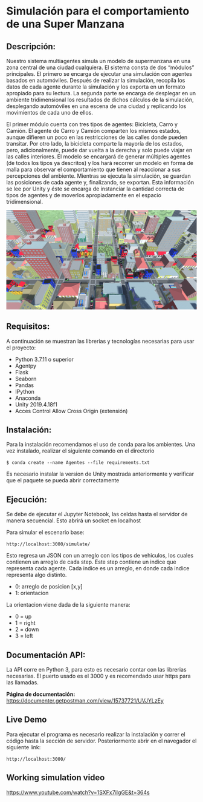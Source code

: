 # **Simulación para el comportamiento de una Super Manzana**

## **Descripción:**

Nuestro sistema multiagentes simula un modelo de supermanzana en una zona central de una ciudad cualquiera. El sistema consta de dos “módulos” principales. El primero se encarga de ejecutar una simulación con agentes basados en automóviles. Después de realizar la simulación, recopila los datos de cada agente durante la simulación y los exporta en un formato apropiado para su lectura. La segunda parte se encarga de desplegar en un ambiente tridimensional los resultados de dichos cálculos de la simulación, desplegando automóviles en una escena de una ciudad y replicando los movimientos de cada uno de ellos. 

El primer módulo cuenta con tres tipos de agentes: Bicicleta, Carro y Camión. El agente de Carro y Camión comparten los mismos estados, aunque difieren un poco en las restricciones de las calles donde pueden transitar. Por otro lado, la bicicleta comparte la mayoría de los estados, pero, adicionalmente, puede dar vuelta a la derecha y solo puede viajar en las calles interiores. El modelo se encargará de generar múltiples agentes (de todos los tipos ya descritos) y los hará recorrer un modelo en forma de malla para observar el comportamiento que tienen al reaccionar a sus percepciones del ambiente.
Mientras se ejecuta la simulación, se guardan las posiciones de cada agente y, finalizando, se exportan. Esta información se lee por Unity y éste se encarga de instanciar la cantidad correcta de tipos de agentes y de moverlos apropiadamente en el espacio tridimensional.

![Behaviour SuperManzana](static/img/SuperManzana.png)

## **Requisitos:**
A continuación se muestran las librerias y tecnologías necesarias para usar el proyecto:

- Python 3.7.11 o superior
- Agentpy
- Flask
- Seaborn
- Pandas
- IPython
- Anaconda
- Unity 2019.4.18f1
- Acces Control Allow Cross Origin (extensión)

## **Instalación:**
Para la instalación recomendamos el uso de conda para los ambientes. Una vez instalado, realizar el siguiente comando en el directorio

    $ conda create --name Agentes --file requirements.txt

Es necesario instalar la version de Unity mostrada anteriormente y verificar que el paquete se pueda abrir correctamente 

## **Ejecución:**

Se debe de ejecutar el Jupyter Notebook, las celdas hasta el servidor de manera secuencial. Esto abrirá un socket en localhost

Para simular el escenario base:

    http://localhost:3000/simulate/

Esto regresa un JSON con un arreglo con los tipos de vehiculos, los cuales contienen un arreglo de cada step. Este step contiene un indice que representa cada agente. Cada indice es un arreglo, en donde cada indice representa algo distinto.

- 0: arreglo de posicion [x,y] 
- 1: orientacion

La orientacion viene dada de la siguiente manera: 
- 0 = up
- 1 = right
- 2 = down
- 3 = left

## **Documentación API:**
La API corre en Python 3, para esto es necesario contar con las librerias necesarias. El puerto usado es el 3000 y es recomendado usar https para las llamadas. 

**Página de documentación:** https://documenter.getpostman.com/view/15737721/UVJYLzEy


## **Live Demo**
Para ejecutar el programa es necesario realizar la instalación y correr el código hasta la sección de servidor. Posteriormente abrir en el navegador el siguiente link:

    http://localhost:3000/
    
## **Working simulation video**
https://www.youtube.com/watch?v=1SXFx7iIgGE&t=364s
